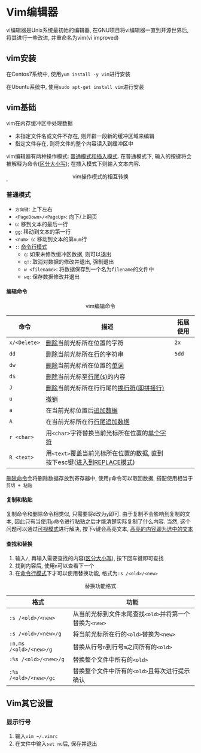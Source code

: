 # Vim编辑器

vi编辑器是Unix系统最初始的编辑器, 在GNU项目将vi编辑器一直到开源世界后, 将其进行一些改进, 并重命名为vim(vi improved)

## vim安装

在Centos7系统中, 使用`yum install -y vim`进行安装

在Ubuntu系统中, 使用`sudo apt-get install vim`进行安装

## vim基础

vim在内存缓冲区中处理数据

+ 未指定文件名或文件不存在, 则开辟一段新的缓冲区域来编辑
+ 指定文件存在, 则将文件的整个内容读入到缓冲区中

vim编辑器有两种操作模式: <u>普通模式和插入模式</u>. 在普通模式下, 输入的按键将会被解释为命令(<u>区分大小写</u>); 在插入模式下则输入文本内容.

<center>vim操作模式的相互转换</center> 

<img src="https://namebucket.oss-cn-beijing.aliyuncs.com/img/%E6%99%AE%E9%80%9A%E6%A8%A1%E5%BC%8F%E5%92%8C%E6%8F%92%E5%85%A5%E6%A8%A1%E5%BC%8F.svg" style="zoom:25%;" />

### 普通模式

+ `方向键`: 上下左右
+ `<PageDown>/<PageUp>`: 向下/上翻页
+ `G`: 移到文本的最后一行
+ `gg`: 移动到文本的第一行
+ `<num> G`: 移动到文本的第`num`行
+ `:`: <u>命令行模式</u>
  + `q`: 如果未修改缓冲区数据, 则可以退出
  + `q!`: 取消对数据的修改并退出, 强制退出
  + `w <filename>`: 将数据保存到一个名为`filename`的文件中
  + `wq`: 保存数据修改并退出

#### 编辑命令

<center>vim编辑命令</center>

| 命令         | 描述                                                         | 拓展使用 |
| ------------ | ------------------------------------------------------------ | -------- |
| `x/<Delete>` | <u>删除</u>当前光标所在位置的字符                            | `2x`     |
| `dd`         | <u>删除</u>当前光标所在<u>行</u>的字符串                     | `5dd`    |
| `dw`         | <u>删除</u>当前光标所在位置的<u>单词</u>                     |          |
| `d$`         | <u>删除</u>当前光标至<u>行尾(`$`)</u>的内容                  |          |
| `J`          | <u>删除</u>当前光标所在行行尾的<u>换行符(即拼接行)</u>       |          |
| `u`          | <u>撤销</u>                                                  |          |
| `a`          | 在当前光标位置后<u>追加数据</u>                              |          |
| `A`          | 在当前光标所在行<u>行尾追加数据</u>                          |          |
| `r <char>`   | 用`<char>`字符替换当前光标所在位置的<u>单个字符</u>          |          |
| `R <text>`   | 用`<text>`覆盖当前光标所在位置的数据, 直到按下esc键(<u>进入到REPLACE模式</u>) |          |

<u>删除命令</u>会将删除数据存放到寄存器中, 使用`p`命令可以取回数据, 搭配使用相当于`剪切 + 粘贴`

#### 复制和粘贴

复制命令和删除命令相类似, 只需要将`d`改为`y`即可. 由于复制不会影响到复制的文本, 因此只有当使用`p`命令进行粘贴之后才能清楚实际复制了什么内容. 当然, 这个问题可以通过<u>可视模式</u>进行解决, 按下`v`键会高亮文本, <u>高亮的内容即为选中的文本</u>

#### 查找和替换

1. 输入`/`, 再输入需要查找的内容(<u>区分大小写</u>), 按下回车键即可查找
2. 找到内容后, 使用`n`可以查看下一个
3. 在<u>命令行模式</u>下才可以使用替换功能, 格式为`:s /<old>/<new>`

<center>替换功能格式</center>

| 格式                   | 功能                                                   |
| ---------------------- | ------------------------------------------------------ |
| `:s /<old>/<new>`      | 从当前光标到文件末尾查找`<old>`并将第一个替换为`<new>` |
| `:s /<old>/<new>/g`    | 将当前光标所在行的`<old>`替换为`<new>`                 |
| `:n,ms /<old>/<new>/g` | 替换从行号`n`到行号`m`之间所有的`<old>`                |
| `:%s /<old>/<new>/g`   | 替换整个文件中所有的`<old>`                            |
| `:%s /<old>/<new>/gc`  | 替换整个文件中所有的`<old>`且每次进行提示确认          |

## Vim其它设置

### 显示行号

1. 输入`vim ~/.vimrc`
2. 在文件中输入`set nu`后, 保存并退出


